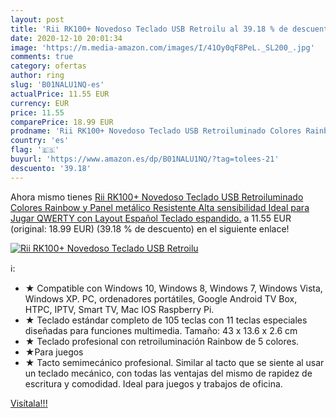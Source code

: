 ```yaml
---
layout: post
title: 'Rii RK100+ Novedoso Teclado USB Retroilu al 39.18 % de descuento'
date: 2020-12-10 20:01:34
image: 'https://m.media-amazon.com/images/I/41Oy0qF8PeL._SL200_.jpg'
comments: true
category: ofertas
author: ring
slug: 'B01NALU1NQ-es'
actualPrice: 11.55 EUR
currency: EUR
price: 11.55
comparePrice: 18.99 EUR
prodname: 'Rii RK100+ Novedoso Teclado USB Retroiluminado Colores Rainbow y Panel metálico Resistente Alta sensibilidad Ideal para Jugar  QWERTY con Layout Español Teclado espandido.'
country: 'es'
flag: '🇪🇸'
buyurl: 'https://www.amazon.es/dp/B01NALU1NQ/?tag=tolees-21'
descuento: '39.18'
---
```


Ahora mismo tienes [Rii RK100+ Novedoso Teclado USB Retroiluminado Colores Rainbow y Panel metálico Resistente Alta sensibilidad Ideal para Jugar  QWERTY con Layout Español Teclado espandido.](https://www.amazon.es/dp/B01NALU1NQ/?tag=tolees-21) a 11.55 EUR (original: 18.99 EUR) (39.18 %  de descuento) en el siguiente enlace!

[![Rii RK100+ Novedoso Teclado USB Retroilu](https://m.media-amazon.com/images/I/41Oy0qF8PeL._SL200_.jpg)](https://www.amazon.es/dp/B01NALU1NQ/?tag=tolees-21)

ℹ️:

- ★ Compatible con Windows 10, Windows 8, Windows 7, Windows Vista, Windows XP. PC, ordenadores portátiles, Google Android TV Box, HTPC, IPTV, Smart TV, Mac IOS Raspberry Pi.
- ★ Teclado estándar completo de 105 teclas con 11 teclas especiales diseñadas para funciones multimedia. Tamaño: 43 x 13.6 x 2.6 cm
- ★ Teclado profesional con retroiluminación Rainbow de 5 colores.
- ★Para juegos
- ★ Tacto semimecánico profesional. Similar al tacto que se siente al usar un teclado mecánico, con todas las ventajas del mismo de rapidez de escritura y comodidad. Ideal para juegos y trabajos de oficina.

[Visítala!!!](https://www.amazon.es/dp/B01NALU1NQ/?tag=tolees-21)
